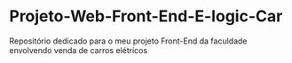 # Projeto-Web-Front-End-E-logic-Car
Repositório dedicado para o meu projeto Front-End da faculdade envolvendo venda de carros elétricos

